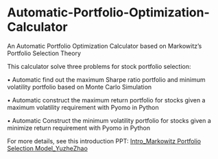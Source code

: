 # Automatic-Portfolio-Optimization-Calculator
An Automatic Portfolio Optimization Calculator based on Markowitz’s Portfolio Selection Theory

This calculator solve three problems for stock portfolio selection:

•	Automatic find out the maximum Sharpe ratio portfolio and minimum volatility portfolio based on Monte Carlo Simulation

•	Automatic construct the maximum return portfolio for stocks given a maximum volatility requirement with Pyomo in Python

•	Automatic Construct the minimum volatility portfolio for stocks given a minimize return requirement with Pyomo in Python

For more details, see this introduction PPT: [Intro_Markowitz Portfolio Selection Model_YuzheZhao](https://github.com/Rachelyuzhe/Automatic-Portfolio-Optimization-Calculator/blob/main/Intro_Markowitz%20Portfolio%20Selection%20Model_YuzheZhao.pdf)
